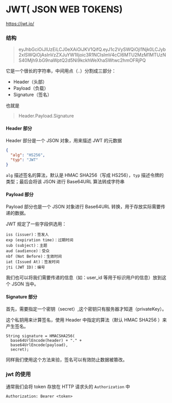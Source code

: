 # JWT( JSON WEB TOKENS)

<https://jwt.io/> 

### 结构

> eyJhbGciOiJIUzEiLCJ0eXAiOiJKV1QifQ.eyJ1c2VySWQiOjI1Njk0LCJyb2xlSWQiOjAsInVzZXJuYW1lIjoic3R1NCIsImV4cCI6MTU2MzM1MTUzNS40Mjh9.bG9naWptQ2d5Ni9kckhWeXhaSWtwc2hmOFRjPQ

它是一个很长的字符串，中间用点（`.`）分割成三部分：

- Header（头部）
- Payload（负载）
- Signature（签名）

也就是

> Header.Payload.Signature

#### Header 部分

Header 部分是一个 JSON 对象，用来描述 JWT 的元数据

```json
{
  "alg": "HS256",
  "typ": "JWT"
}
```

`alg` 描述签名的算法，默认是 HMAC SHA256（写成 HS256），`typ` 描述令牌的类型；最后会将该 JSON 进行 Base64URL 算法转成字符串



#### Payload 部分

Payload 部分也是一个 JSON 对象进行 Base64URL 转换，用于存放实际需要传递的数据。

JWT 规定了一些字段供选用：

```
iss (issuer)：签发人
exp (expiration time)：过期时间
sub (subject)：主题
aud (audience)：受众
nbf (Not Before)：生效时间
iat (Issued At)：签发时间
jti (JWT ID)：编号
```

我们也可以将我们需要传递的信息（如：user_id 等用于标识用户的信息）放到这个 JSON 当中。

#### Signature 部分

首先，需要指定一个密钥（secret）,这个密钥只有服务器才知道（privateKey）。

这个私钥用来计算签名，使用 Header 中指定的算法（默认 HMAC SHA256 ）来产生签名。

```
String signature = HMACSHA256(
  base64UrlEncode(header) + "." +
  base64UrlEncode(payload),
  secret);
```

同样我们使用这个方法来验，签名可以有效防止数据被篡改。



### jwt 的使用

通常我们会将 token 存放在 HTTP 请求头的 `Authorization` 中

```
Authorization: Bearer <token>
```



